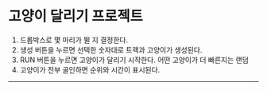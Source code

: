 # 고양이 달리기 프로젝트

1. 드롭박스로 몇 마리가 뛸 지 결정한다.
2. 생성 버튼을 누르면 선택한 숫자대로 트랙과 고양이가 생성된다.
3. RUN 버튼을 누르면 고양이가 달리기 시작한다. 어떤 고양이가 더 빠른지는 랜덤
4. 고양이가 전부 골인하면 순위와 시간이 표시된다.

<hr>     
